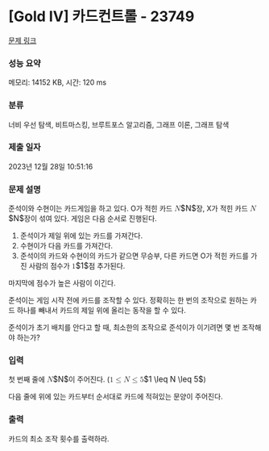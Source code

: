 # [Gold IV] 카드컨트롤 - 23749 

[문제 링크](https://www.acmicpc.net/problem/23749) 

### 성능 요약

메모리: 14152 KB, 시간: 120 ms

### 분류

너비 우선 탐색, 비트마스킹, 브루트포스 알고리즘, 그래프 이론, 그래프 탐색

### 제출 일자

2023년 12월 28일 10:51:16

### 문제 설명

<p>준석이와 수현이는 카드게임을 하고 있다. O가 적힌 카드 <mjx-container class="MathJax" jax="CHTML" style="font-size: 109%; position: relative;"><mjx-math class="MJX-TEX" aria-hidden="true"><mjx-mi class="mjx-i"><mjx-c class="mjx-c1D441 TEX-I"></mjx-c></mjx-mi></mjx-math><mjx-assistive-mml unselectable="on" display="inline"><math xmlns="http://www.w3.org/1998/Math/MathML"><mi>N</mi></math></mjx-assistive-mml><span aria-hidden="true" class="no-mathjax mjx-copytext">$N$</span></mjx-container>장, X가 적힌 카드 <mjx-container class="MathJax" jax="CHTML" style="font-size: 109%; position: relative;"><mjx-math class="MJX-TEX" aria-hidden="true"><mjx-mi class="mjx-i"><mjx-c class="mjx-c1D441 TEX-I"></mjx-c></mjx-mi></mjx-math><mjx-assistive-mml unselectable="on" display="inline"><math xmlns="http://www.w3.org/1998/Math/MathML"><mi>N</mi></math></mjx-assistive-mml><span aria-hidden="true" class="no-mathjax mjx-copytext">$N$</span></mjx-container>장이 섞여 있다. 게임은 다음 순서로 진행된다.</p>

<ol>
	<li>준석이가 제일 위에 있는 카드를 가져간다.</li>
	<li>수현이가 다음 카드를 가져간다.</li>
	<li>준석이의 카드와 수현이의 카드가 같으면 무승부, 다른 카드면 O가 적힌 카드를 가진 사람의 점수가 <mjx-container class="MathJax" jax="CHTML" style="font-size: 109%; position: relative;"><mjx-math class="MJX-TEX" aria-hidden="true"><mjx-mn class="mjx-n"><mjx-c class="mjx-c31"></mjx-c></mjx-mn></mjx-math><mjx-assistive-mml unselectable="on" display="inline"><math xmlns="http://www.w3.org/1998/Math/MathML"><mn>1</mn></math></mjx-assistive-mml><span aria-hidden="true" class="no-mathjax mjx-copytext">$1$</span></mjx-container>점 추가된다.</li>
</ol>

<p>마지막에 점수가 높은 사람이 이긴다.</p>

<p>준석이는 게임 시작 전에 카드를 조작할 수 있다. 정확히는 한 번의 조작으로 원하는 카드 하나를 빼내서 카드의 제일 위에 올리는 동작을 할 수 있다.</p>

<p>준석이가 초기 배치를 안다고 할 때, 최소한의 조작으로 준석이가 이기려면 몇 번 조작해야 하는가?</p>

### 입력 

 <p>첫 번째 줄에 <mjx-container class="MathJax" jax="CHTML" style="font-size: 109%; position: relative;"><mjx-math class="MJX-TEX" aria-hidden="true"><mjx-mi class="mjx-i"><mjx-c class="mjx-c1D441 TEX-I"></mjx-c></mjx-mi></mjx-math><mjx-assistive-mml unselectable="on" display="inline"><math xmlns="http://www.w3.org/1998/Math/MathML"><mi>N</mi></math></mjx-assistive-mml><span aria-hidden="true" class="no-mathjax mjx-copytext">$N$</span></mjx-container>이 주어진다. (<mjx-container class="MathJax" jax="CHTML" style="font-size: 109%; position: relative;"><mjx-math class="MJX-TEX" aria-hidden="true"><mjx-mn class="mjx-n"><mjx-c class="mjx-c31"></mjx-c></mjx-mn><mjx-mo class="mjx-n" space="4"><mjx-c class="mjx-c2264"></mjx-c></mjx-mo><mjx-mi class="mjx-i" space="4"><mjx-c class="mjx-c1D441 TEX-I"></mjx-c></mjx-mi><mjx-mo class="mjx-n" space="4"><mjx-c class="mjx-c2264"></mjx-c></mjx-mo><mjx-mn class="mjx-n" space="4"><mjx-c class="mjx-c35"></mjx-c></mjx-mn></mjx-math><mjx-assistive-mml unselectable="on" display="inline"><math xmlns="http://www.w3.org/1998/Math/MathML"><mn>1</mn><mo>≤</mo><mi>N</mi><mo>≤</mo><mn>5</mn></math></mjx-assistive-mml><span aria-hidden="true" class="no-mathjax mjx-copytext">$1 \leq N \leq 5$</span></mjx-container>)</p>

<p>다음 줄에 위에 있는 카드부터 순서대로 카드에 적혀있는 문양이 주어진다.</p>

### 출력 

 <p>카드의 최소 조작 횟수를 출력하라.</p>

